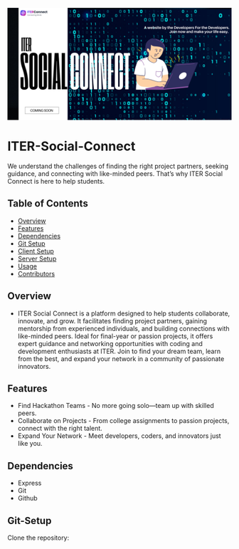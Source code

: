 ![Example Image](server/views/banner.png)

# ITER-Social-Connect

We understand the challenges of finding the right project partners, seeking guidance, and connecting with like-minded peers. That’s why ITER Social Connect is here to help students.

## Table of Contents

- [Overview](#Overview)
- [Features](#features)
- [Dependencies](#dependencies)
- [Git Setup](#Git-Setup)
- [Client Setup](#Client-Setup)
- [Server Setup](#Server-Setup)
- [Usage](#usage)
- [Contributors](#contributors)

## Overview

- ITER Social Connect is a platform designed to help students collaborate, innovate, and grow. It facilitates finding project partners, gaining mentorship from experienced individuals, and building connections with like-minded peers. Ideal for final-year or passion projects, it offers expert guidance and networking opportunities with coding and development enthusiasts at ITER. Join to find your dream team, learn from the best, and expand your network in a community of passionate innovators.

## Features

- ⁠Find Hackathon Teams - No more going solo—team up with skilled peers.
- ⁠Collaborate on Projects - From college assignments to passion projects, connect with the right talent.
- ⁠Expand Your Network - Meet developers, coders, and innovators just like you.

## Dependencies

- Express
- Git
- Github

## Git-Setup

Clone the repository: